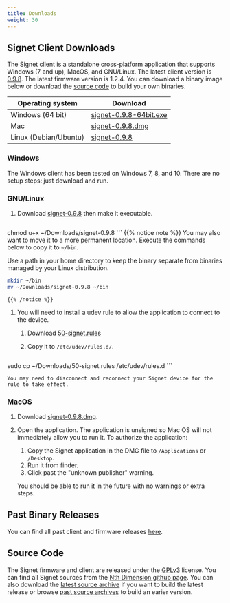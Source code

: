 ```yaml
---
title: Downloads
weight: 30
---
```


## Signet Client Downloads

The Signet client is a standalone cross-platform application that supports Windows (7 and up), MacOS, and GNU/Linux. The latest client version is [0.9.8](/signet/release-notes/signet-client-0.9.8-notes).  The latest firmware version is 1.2.4. You can download a binary image below or download the [source code](#source-code) to build your own binaries.

Operating system      | Download
----------------------|---------------
Windows (64 bit)      | [signet-0.9.8-64bit.exe](https://nthdimtech.com/downloads/signet-releases/0.9.8/windows/signet-0.9.8-64bit.exe)
Mac                   | [signet-0.9.8.dmg](https://nthdimtech.com/downloads/signet-releases/0.9.8/macos/signet-0.9.8.dmg)
Linux (Debian/Ubuntu) | [signet-0.9.8](https://nthdimtech.com/downloads/signet-releases/0.9.8/gnu-linux/signet-0.9.8)

### Windows

The Windows client has been tested on Windows 7, 8, and 10. There are no setup steps: just download and run.

### GNU/Linux

1. Download
[signet-0.9.8](https://nthdimtech.com/downloads/signet-releases/0.9.8/gnu-linux/signet-0.9.8)
then make it executable.

	```bash
chmod u+x ~/Downloads/signet-0.9.8
	```
	{{% notice note %}}
You may also want to move it to a more permanent location. Execute the commands below to copy
it to `~/bin`.

Use a path in your home directory to keep the binary separate from binaries managed by
your Linux distribution.

```bash
mkdir ~/bin
mv ~/Downloads/signet-0.9.8 ~/bin
```
	{{% /notice %}}

1. You will need to install a udev
rule to allow the application to connect to the device.

	1. Download [50-signet.rules](https://nthdimtech.com/downloads/signet-releases/0.9.8/gnu-linux/50-signet.rules)
	1. Copy it to `/etc/udev/rules.d/`.

		```bash
sudo cp ~/Downloads/50-signet.rules /etc/udev/rules.d
		```

	You may need to disconnect and reconnect your Signet device for the rule to take effect.

### MacOS

1. Download [signet-0.9.8.dmg](https://nthdimtech.com/downloads/signet-releases/0.9.8/macos/signet-0.9.8.dmg).
1. Open the application.
	The application is unsigned so Mac OS will not immediately allow you to run it. To authorize the application:
	1. Copy the Signet application in the DMG file to `/Applications` or `/Desktop`.
	1. Run it from finder.
	1. Click past the "unknown publisher" warning.

	You should be able to run it in the future 
	with no warnings or extra steps.

## Past Binary Releases

You can find all past client and firmware releases [here](https://nthdimtech.com/downloads/signet-releases).

## Source Code

The Signet firmware and client are released under the [GPLv3](https://www.gnu.org/licenses/gpl.txt) license. You can find all Signet sources from the [Nth Dimension github page](https://www.github.com/nthdimtech). You can also download the [latest source archive](https://nthdimtech.com/downloads/signet-releases/sources/signet-desktop-client-0.9.8.tar.bz2) if you want to build the latest release or browse [past source archives](https://nthdimtech.com/downloads/signet-releases/sources/) to build an earier version.
